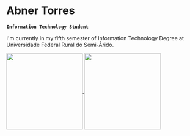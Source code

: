 # **Abner Torres**

**`Information Technology Student`**

I'm currently in my fifth semester of Information Technology Degree at Universidade Federal Rural do Semi-Árido.

<a href="https://github.com/anuraghazra/github-readme-stats">
  <img height=200 align="center" src="https://github-readme-stats.vercel.app/api?username=bnerTT&theme=tokyonight" />
</a>
<a href="https://github.com/anuraghazra/convoychat">
  <img height=200 align="center" src="https://github-readme-stats.vercel.app/api/top-langs?username=bnerTT&layout=compact&langs_count=8&card_width=320&theme=tokyonight"/>
</a>




